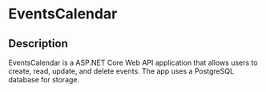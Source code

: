 # EventsCalendar

## Description

EventsCalendar is a ASP.NET Core Web API application that allows users to create, read, update, and delete events. The app uses a PostgreSQL database for storage.